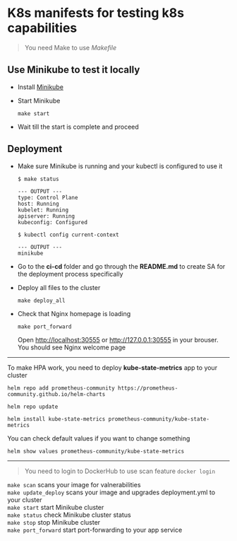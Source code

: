 # K8s manifests for testing k8s capabilities

> You need Make to use *Makefile*

## Use Minikube to test it locally

- Install [Minikube](https://kubernetes.io/ru/docs/tasks/tools/install-minikube/)
- Start Minikube

    ```shell
    make start
    ```

- Wait till the start is complete and proceed

## Deployment

- Make sure Minikube is running and your kubectl is configured to use it

    ```shell
    $ make status
    
    --- OUTPUT ---
    type: Control Plane
    host: Running
    kubelet: Running
    apiserver: Running
    kubeconfig: Configured
    
    $ kubectl config current-context

    --- OUTPUT ---
    minikube

    ```

- Go to the **ci-cd** folder and go through the **README.md** to create SA for the deployment process specifically

- Deploy all files to the cluster

    ```shell
    make deploy_all
    ```

- Check that Nginx homepage is loading

    ```shell
    make port_forward
    ```

    Open <http://localhost:30555> or <http://127.0.0.1:30555> in your brouser. You should see Nginx welcome page

---

To make HPA work, you need to deploy **kube-state-metrics** app to your cluster

```shell
helm repo add prometheus-community https://prometheus-community.github.io/helm-charts

helm repo update

helm install kube-state-metrics prometheus-community/kube-state-metrics
```

You can check default values if you want to change something

```shell
helm show values prometheus-community/kube-state-metrics
```

---
> You need to login to DockerHub to use scan feature `docker login`

`make scan` scans your image for valnerabilities \
`make update_deploy` scans your image and upgrades deployment.yml to your cluster \
`make start` start Minikube cluster \
`make status` check Minikube cluster status \
`make stop` stop Minikube cluster \
`make port_forward` start port-forwarding to your app service
